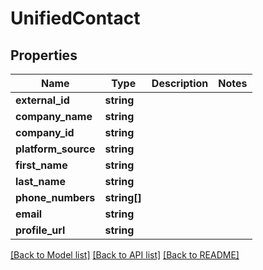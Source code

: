 # UnifiedContact

## Properties
Name | Type | Description | Notes
------------ | ------------- | ------------- | -------------
**external_id** | **string** |  | 
**company_name** | **string** |  | 
**company_id** | **string** |  | 
**platform_source** | **string** |  | 
**first_name** | **string** |  | 
**last_name** | **string** |  | 
**phone_numbers** | **string[]** |  | 
**email** | **string** |  | 
**profile_url** | **string** |  | 

[[Back to Model list]](../../README.md#documentation-for-models) [[Back to API list]](../../README.md#documentation-for-api-endpoints) [[Back to README]](../../README.md)

